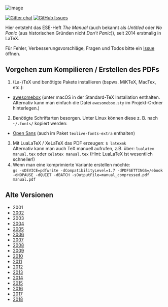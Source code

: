 ![image](https://i.imgur.com/F1xvalU.png)

[![Gitter chat](https://img.shields.io/badge/gitter-fsr%2Fnopanic-brightgreen.svg)](https://gitter.im/fsr/nopanic)
[![GitHub Issues](https://img.shields.io/github/issues/fsr/nopanic.svg)](https://github.com/fsr/nopanic/issues)

Hier entsteht das ESE-Heft *The Manual* (auch bekannt als *Untitled* oder *No Panic* (aus historischen Gründen nicht *Don't Panic*)), seit 2014 erstmalig in LaTeX.

Für Fehler, Verbesserungsvorschläge, Fragen und Todos bitte ein [Issue](https://github.com/fsr/nopanic/issues/new) öffnen.

## Vorgehen zum Kompilieren / Erstellen des PDFs


1. (La-)TeX und benötigte Pakete installieren (bspws. MiKTeX, MacTex, etc.):
  * [awesomebox](https://ctan.org/pkg/awesomebox) (unter macOS in der Standard-TeX Installation enthalten. Alternativ kann man einfach die Datei `awesomebox.sty` im Projekt-Ordner hinterlegen.)
2. Benötigte Schriftarten besorgen. Unter Linux können diese z. B. nach `~/.fonts/` kopiert werden:
  * [Open Sans](https://www.fontsquirrel.com/fonts/open-sans) (auch im Paket `texlive-fonts-extra` enthalten)
3. Mit LuaLaTeX / XeLaTeX das PDF erzeugen:
  `$ latexmk`  
  Alternativ kann man auch TeX manuell aufrufen, z.B. über:
  `lualatex manual.tex` oder `xelatex manual.tex` (Hint: LuaLaTeX ist wesentlich schneller!)
4. Wenn man eine komprimierte Variante erstellen möchte:  
  `gs -sDEVICE=pdfwrite -dCompatibilityLevel=1.7 -dPDFSETTINGS=/ebook -dNOPAUSE -dQUIET -dBATCH -sOutputFile=manual_compressed.pdf manual.pdf`


## Alte Versionen

- 2001
- [2002](http://users.ifsr.de/~koeltzsch/nopanic/nopanic2002.pdf)
- 2003
- [2004](http://users.ifsr.de/~koeltzsch/nopanic/nopanic2004.pdf)
- [2005](http://users.ifsr.de/~koeltzsch/nopanic/nopanic2005.pdf)
- [2006](http://users.ifsr.de/~koeltzsch/nopanic/nopanic2006.pdf)
- [2007](http://users.ifsr.de/~koeltzsch/nopanic/nopanic2007.pdf)
- [2008](http://users.ifsr.de/~koeltzsch/nopanic/nopanic2008.pdf)
- [2009](http://users.ifsr.de/~koeltzsch/nopanic/nopanic2009.pdf)
- [2010](http://users.ifsr.de/~koeltzsch/nopanic/nopanic2010.pdf)
- [2011](http://users.ifsr.de/~koeltzsch/nopanic/nopanic2011.pdf)
- [2012](http://users.ifsr.de/~koeltzsch/nopanic/nopanic2012.pdf)
- [2013](http://users.ifsr.de/~koeltzsch/nopanic/nopanic2013.pdf)
- [2014](https://github.com/fsr/nopanic/releases/tag/v2014)
- [2015](https://github.com/fsr/nopanic/releases/tag/v2015)
- [2016](https://github.com/fsr/nopanic/releases/tag/v2016)
- [2017](https://github.com/fsr/nopanic/releases/tag/v2017)
- [2018](https://github.com/fsr/nopanic/releases/tag/v2018)
